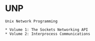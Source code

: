 # UNP
    Unix Network Programming

    * Volume 1: The Sockets Networking API
    * Volume 2: Interprocess Communications
